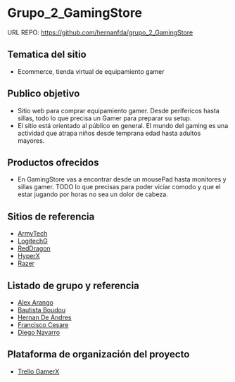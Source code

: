 # Grupo_2_GamingStore

URL REPO: https://github.com/hernanfda/grupo_2_GamingStore

## Tematica del sitio 
* Ecommerce, tienda virtual de equipamiento gamer

## Publico objetivo

* Sitio web para comprar equipamiento gamer. Desde perifericos hasta sillas, todo lo que precisa un Gamer para preparar su setup. 
* El sitio está orientado al público en general. El mundo del gaming es una actividad que atrapa niños desde temprana edad hasta adultos mayores.

## Productos ofrecidos

* En GamingStore vas a encontrar desde un mousePad hasta monitores y sillas gamer. TODO lo que precisas para poder viciar comodo y que el estar jugando por horas no sea un dolor de cabeza.


## Sitios de referencia
* [ArmyTech](https://www.armytech.com.ar/) 
* [LogitechG](https://www.logitechg.com/) 
* [RedDragon](https://redragon.es/)
* [HyperX](https://www.hyperxgaming.com/es) 
* [Razer](https://www.razer.com/latam-es)

## Listado de grupo y referencia
* [Alex Arango](https://github.com/alex-arango47)
* [Bautista Boudou](https://github.com/BautistaBoudou)
* [Hernan De Andres](https://github.com/hernanfda)
* [Francisco Cesare](https://github.com/franciscocesare)
* [Diego Navarro](https://github.com/diegonavarr)

## Plataforma de organización del proyecto
* [Trello GamerX](https://trello.com/b/xmiK1FAr/gamerx)
